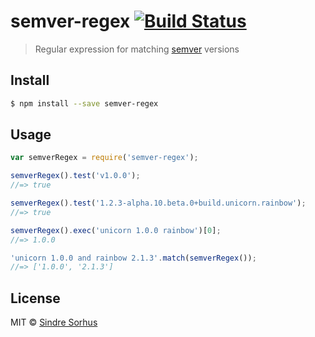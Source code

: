 # semver-regex [![Build Status](https://travis-ci.org/sindresorhus/semver-regex.svg?branch=master)](https://travis-ci.org/sindresorhus/semver-regex)

> Regular expression for matching [semver](https://github.com/isaacs/node-semver) versions


## Install

```sh
$ npm install --save semver-regex
```


## Usage

```js
var semverRegex = require('semver-regex');

semverRegex().test('v1.0.0');
//=> true

semverRegex().test('1.2.3-alpha.10.beta.0+build.unicorn.rainbow');
//=> true

semverRegex().exec('unicorn 1.0.0 rainbow')[0];
//=> 1.0.0

'unicorn 1.0.0 and rainbow 2.1.3'.match(semverRegex());
//=> ['1.0.0', '2.1.3']
```


## License

MIT © [Sindre Sorhus](http://sindresorhus.com)
